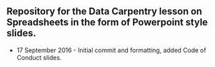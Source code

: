 ## Repository for the Data Carpentry lesson on Spreadsheets in the form of Powerpoint style slides. 

* 17 September 2016 - Initial commit and formatting, added Code of Conduct slides. 
